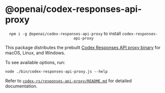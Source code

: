 # @openai/codex-responses-api-proxy

<p align="center"><code>npm i -g @openai/codex-responses-api-proxy</code> to install <code>codex-responses-api-proxy</code></p>

This package distributes the prebuilt [Codex Responses API proxy binary](https://github.com/openai/codex/tree/main/codex-rs/responses-api-proxy) for macOS, Linux, and Windows.

To see available options, run:

```
node ./bin/codex-responses-api-proxy.js --help
```

Refer to [`codex-rs/responses-api-proxy/README.md`](https://github.com/openai/codex/blob/main/codex-rs/responses-api-proxy/README.md) for detailed documentation.
